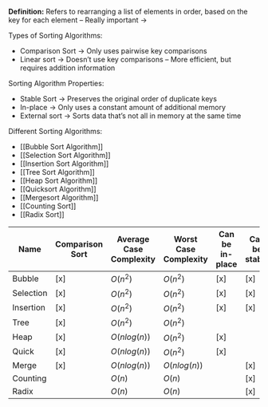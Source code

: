 **Definition:** Refers to rearranging a list of elements in order, based on the key for each element
	– Really important →

Types of Sorting Algorithms:
- Comparison Sort → Only uses pairwise key comparisons
- Linear sort → Doesn’t use key comparisons
	– More efficient, but requires addition information

Sorting Algorithm Properties:
- Stable Sort → Preserves the original order of duplicate keys
- In-place → Only uses a constant amount of additional memory
- External sort → Sorts data that’s not all in memory at the same time

Different Sorting Algorithms:
- [[Bubble Sort Algorithm]]
- [[Selection Sort Algorithm]]
- [[Insertion Sort Algorithm]]
- [[Tree Sort Algorithm]]
- [[Heap Sort Algorithm]]
- [[Quicksort Algorithm]]
- [[Mergesort Algorithm]]
- [[Counting Sort]]
- [[Radix Sort]]

| Name      | Comparison Sort | Average Case Complexity | Worst Case Complexity | Can be in-place | Can be stable |
| --------- | --------------- | ----------------------- | --------------------- | --------------- | ------------- |
| Bubble    | [x]             | $O(n^2)$                | $O(n^2)$              | [x]             | [x]           |
| Selection | [x]             | $O(n^2)$                | $O(n^2)$              | [x]             | [x]           |
| Insertion | [x]             | $O(n^2)$                | $O(n^2)$              | [x]             | [x]           |
| Tree      | [x]             | $O(n^2)$                | $O(n^2)$              |                 |               |
| Heap      | [x]             | $O(nlog(n))$            | $O(n^2)$              | [x]             |               |
| Quick     | [x]             | $O(nlog(n))$            | $O(n^2)$              | [x]             |               |
| Merge     | [x]             | $O(nlog(n))$            | $O(nlog(n))$          |                 | [x]           |
| Counting  |                 | $O(n)$                  | $O(n)$                |                 | [x]           |
| Radix     |                 | $O(n)$                  | $O(n)$                |                 | [x]           |

